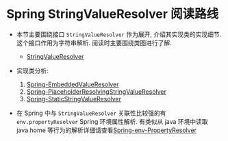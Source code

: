 # Spring StringValueResolver 阅读路线
- 本节主要围绕接口 `StringValueResolver` 作为展开, 介绍其实现类的实现细节. 这个接口作用为字符串解析. 阅读时主要围绕类图进行了解. 
    - [StringValueResolver](images/StringValueResolver.png)
    
- 实现类分析:
    1. [Spring-EmbeddedValueResolver](/docs/utils/StringValueResolver/Spring-EmbeddedValueResolver.md)
    1. [Spring-PlaceholderResolvingStringValueResolver](/docs/utils/StringValueResolver/Spring-PlaceholderResolvingStringValueResolver.md)
    1. [Spring-StaticStringValueResolver](/docs/utils/StringValueResolver/Spring-StaticStringValueResolver.md)
    
- 在 Spring 中与 `StringValueResolver` 关联性比较强的有 `env.propertyResolver` Spring 环境属性解析. 
    有类似从 java 环境中读取 java.home 等行为的解析详细请查看[Spring-env-PropertyResolver](/docs/env/PropertyResolver/Readme.md)
    
    
    